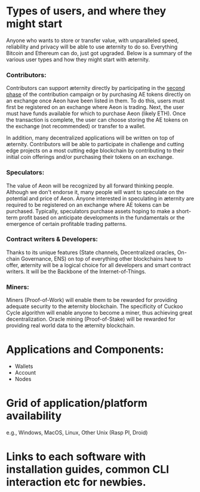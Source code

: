 # Types of users, and where they might start

Anyone who wants to store or transfer value, with unparalleled speed, reliability and privacy will be able to use æternity to do so. Everything Bitcoin and Ethereum can do, just got upgraded. Below is a summary of the various user types and how they might start with æternity.

### Contributors:

Contributors can support æternity directly by participating in the [second phase](https://wallet.aeternity.com/) of the contribution campaign or by purchasing AE tokens directly on an exchange once Aeon have been listed in them. To do this, users must first be registered on an exchange where Aeon is trading. Next, the user must have funds available for which to purchase Aeon (likely ETH). Once the transaction is complete, the user can choose storing the AE tokens on the exchange (not recommended) or transfer to a wallet.

In addition, many decentralized applications will be written on top of æternity. Contributors will be able to participate in challenge and cutting edge projects on a most cutting edge blockchain by contributing to their initial coin offerings and/or purchasing their tokens on an exchange. 

### Speculators:

The value of Aeon will be recognized by all forward thinking people. Although we don't endorse it, many people will want to speculate on the potential and price of Aeon. Anyone interested in speculating in æternity are required to be registered on an exchange where AE tokens can be purchased. Typically, speculators purchase assets hoping to make a short-term profit based on anticipate developments in the fundamentals or the emergence of certain profitable trading patterns.
 
### Contract writers & Developers:

Thanks to its unique features (State channels, Decentralized oracles, On-chain Governance, ENS) on top of everything other blockchains have to offer, æternity will be a logical choice for all developers and smart contract writers. It will be the Backbone of the Internet-of-Things.

### Miners:

Miners (Proof-of-Work) will enable them to be rewarded for providing adequate security to the æternity blockchain. The specificity of Cuckoo Cycle algorithm will enable anyone to become a miner, thus achieving great decentralization. Oracle mining (Proof-of-Stake) will be rewarded for providing real world data to the æternity blockchain.


# Applications and Components: 
* Wallets
* Account
* Nodes 

# Grid of application/platform availability
e.g., Windows, MacOS, Linux, Other Unix (Rasp PI, Droid)
# Links to each software with installation guides, common CLI interaction etc for newbies.